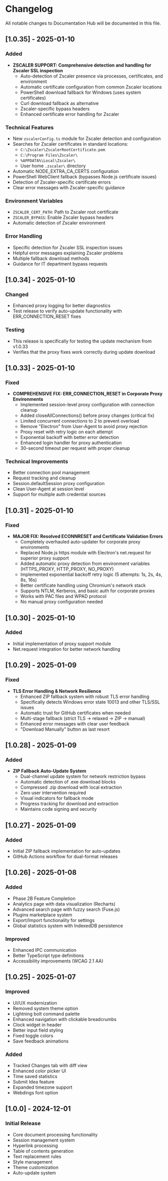 # Changelog

All notable changes to Documentation Hub will be documented in this file.

## [1.0.35] - 2025-01-10

### Added
- **ZSCALER SUPPORT: Comprehensive detection and handling for Zscaler SSL inspection**
  - Auto-detection of Zscaler presence via processes, certificates, and environment
  - Automatic certificate configuration from common Zscaler locations
  - PowerShell download fallback for Windows (uses system certificates)
  - Curl download fallback as alternative
  - Zscaler-specific bypass headers
  - Enhanced certificate error handling for Zscaler

### Technical Features
- New `zscalerConfig.ts` module for Zscaler detection and configuration
- Searches for Zscaler certificates in standard locations:
  - `C:\Zscaler\ZscalerRootCertificate.pem`
  - `C:\Program Files\Zscaler\`
  - `%APPDATA%\Local\Zscaler\`
  - User home `.zscaler\` directory
- Automatic NODE_EXTRA_CA_CERTS configuration
- PowerShell WebClient fallback (bypasses Node.js certificate issues)
- Detection of Zscaler-specific certificate errors
- Clear error messages with Zscaler-specific guidance

### Environment Variables
- `ZSCALER_CERT_PATH`: Path to Zscaler root certificate
- `ZSCALER_BYPASS`: Enable Zscaler bypass headers
- Automatic detection of Zscaler environment

### Error Handling
- Specific detection for Zscaler SSL inspection issues
- Helpful error messages explaining Zscaler problems
- Multiple fallback download methods
- Guidance for IT department bypass requests

## [1.0.34] - 2025-01-10

### Changed
- Enhanced proxy logging for better diagnostics
- Test release to verify auto-update functionality with ERR_CONNECTION_RESET fixes

### Testing
- This release is specifically for testing the update mechanism from v1.0.33
- Verifies that the proxy fixes work correctly during update download

## [1.0.33] - 2025-01-10

### Fixed
- **COMPREHENSIVE FIX: ERR_CONNECTION_RESET in Corporate Proxy Environments**
  - Implemented session-level proxy configuration with connection cleanup
  - Added closeAllConnections() before proxy changes (critical fix)
  - Limited concurrent connections to 2 to prevent overload
  - Remove "Electron" from User-Agent to avoid proxy rejection
  - Proxy reset with retry logic on each attempt
  - Exponential backoff with better error detection
  - Enhanced login handler for proxy authentication
  - 30-second timeout per request with proper cleanup

### Technical Improvements
- Better connection pool management
- Request tracking and cleanup
- Session.defaultSession proxy configuration
- Clean User-Agent at session level
- Support for multiple auth credential sources

## [1.0.31] - 2025-01-10

### Fixed
- **MAJOR FIX: Resolved ECONNRESET and Certificate Validation Errors**
  - Completely overhauled auto-updater for corporate proxy environments
  - Replaced Node.js https module with Electron's net.request for superior proxy support
  - Added automatic proxy detection from environment variables (HTTPS_PROXY, HTTP_PROXY, NO_PROXY)
  - Implemented exponential backoff retry logic (5 attempts: 1s, 2s, 4s, 8s, 16s)
  - Better certificate handling using Chromium's network stack
  - Supports NTLM, Kerberos, and basic auth for corporate proxies
  - Works with PAC files and WPAD protocol
  - No manual proxy configuration needed

## [1.0.30] - 2025-01-10

### Added
- Initial implementation of proxy support module
- Net.request integration for better network handling

## [1.0.29] - 2025-01-09

### Fixed
- **TLS Error Handling & Network Resilience**
  - Enhanced ZIP fallback system with robust TLS error handling
  - Specifically detects Windows error state 10013 and other TLS/SSL issues
  - Automatic trust for GitHub certificates when needed
  - Multi-stage fallback (strict TLS → relaxed → ZIP → manual)
  - Enhanced error messages with clear user feedback
  - "Download Manually" button as last resort

## [1.0.28] - 2025-01-09

### Added
- **ZIP Fallback Auto-Update System**
  - Dual-channel update system for network restriction bypass
  - Automatic detection of .exe download blocks
  - Compressed .zip download with local extraction
  - Zero user intervention required
  - Visual indicators for fallback mode
  - Progress tracking for download and extraction
  - Maintains code signing and security

## [1.0.27] - 2025-01-09

### Added
- Initial ZIP fallback implementation for auto-updates
- GitHub Actions workflow for dual-format releases

## [1.0.26] - 2025-01-08

### Added
- Phase 2B Feature Completion
- Analytics page with data visualization (Recharts)
- Advanced search page with fuzzy search (Fuse.js)
- Plugins marketplace system
- Export/Import functionality for settings
- Global statistics system with IndexedDB persistence

### Improved
- Enhanced IPC communication
- Better TypeScript type definitions
- Accessibility improvements (WCAG 2.1 AA)

## [1.0.25] - 2025-01-07

### Improved
- UI/UX modernization
- Removed system theme option
- Lightning bolt command palette
- Enhanced navigation with clickable breadcrumbs
- Clock widget in header
- Better input field styling
- Fixed toggle colors
- Save feedback animations

### Added
- Tracked Changes tab with diff view
- Enhanced color picker UI
- Time saved statistics
- Submit Idea feature
- Expanded timezone support
- Webdings font option

## [1.0.0] - 2024-12-01

### Initial Release
- Core document processing functionality
- Session management system
- Hyperlink processing
- Table of contents generation
- Text replacement rules
- Style management
- Theme customization
- Auto-update system